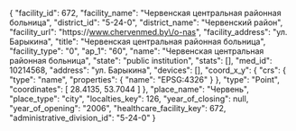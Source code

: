 {
    "facility_id": 672,
    "facility_name": "Червенская центральная районная больница",
    "district_id": "5-24-0",
    "district_name": "Червенский район",
    "facility_url": "https:\/\/www.chervenmed.by\/o-nas",
    "facility_address": "ул. Барыкина",
    "title": "Червенская центральная районная больница",
    "facility_type": "0",
    "ap_1": "60",
    "name": "Червенская центральная районная больница",
    "state": "public institution",
    "stats": [],
    "med_id": 10214568,
    "address": "ул. Барыкина",
    "devices": [],
    "coord_x_y": {
        "crs": {
            "type": "name",
            "properties": {
                "name": "EPSG:4326"
            }
        },
        "type": "Point",
        "coordinates": [
            28.4135,
            53.7044
        ]
    },
    "place_name": "Червень",
    "place_type": "city",
    "localties_key": 126,
    "year_of_closing": null,
    "year_of_opening": "2006",
    "healthcare_facility_key": 672,
    "administrative_division_id": "5-24-0"
}